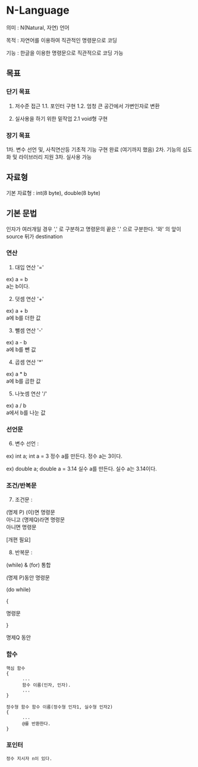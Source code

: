 # N-Language

의미 : N(Natural, 자연) 언어

목적 : 자연어를 이용하여 직관적인 명령문으로 코딩

기능 : 한글을 이용한 명령문으로 직관적으로 코딩 가능

## 목표  

### 단기 목표

1. 저수준 접근 
1.1. 포인터 구현
1.2. 엄청 큰 공간에서 가변인자로 변환

2. 실사용을 하기 위한 밑작업
2.1 void형 구현

### 장기 목표

1차. 변수 선언 및, 사칙연산등 기초적 기능 구현 완료 (여기까지 했음)
2차. 기능의 심도화 및 라이브러리 지원
3차. 실사용 가능

## 자료형

기본 자료형 : int(8 byte), double(8 byte)

## 기본 문법

인자가 여러개일 경우 ',' 로 구분하고 명령문의 끝은 '.' 으로 구분한다.
'와' 의 앞이 source 뒤가 destination

### 연산

1. 대입 연산 '='

ex) a = b  
a는 b이다.

2. 덧셈 연산 '+'

ex) a + b  
a에 b를 더한 값

3. 뺄셈 연산 '-'

ex) a - b  
a에 b를 뺀 값

4. 곱셈 연산 '*'

ex) a * b  
a에 b를 곱한 값

5. 나눗셈 연산 '/'

ex) a / b  
a에서 b를 나눈 값

### 선언문

6. 변수 선언 :

ex) int a; int a = 3
정수 a를 만든다.
정수 a는 3이다.

ex) double a; double a = 3.14
실수 a를 만든다.
실수 a는 3.14이다.

### 조건/반복문

7. 조건문 :

(명제 P) (이)면 명령문  
아니고 (명제Q)라면 명령문  
아니면 명령문

[개편 필요]

8. 반복문 :

(while) & (for) 통합

(명제 P)동안 명령문

(do while)

{

명령문

}

명제Q 동안

### 함수

```
핵심 함수
{
      ...
      함수 이름(인자, 인자).
      ...
}
```

```
정수형 함수 함수 이름(정수형 인자1, 실수형 인자2)
{
      ...
      @를 반환한다.
}
```

### 포인터

```
정수 지시자 n이 있다.
```